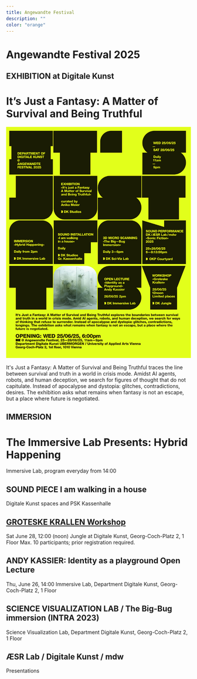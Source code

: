 ```yaml
---
title: Angewandte Festival
description: ""
color: "orange"
---
```

# Angewandte Festival 2025

## EXHIBITION at Digitale Kunst
# It’s Just a Fantasy: A Matter of Survival and Being Truthful

![](./AF25-itsjustafantasy-poster.jpg)

It's Just a Fantasy: A Matter of Survival and Being Truthful traces the line between survival and truth in a world in crisis mode. Amidst AI agents, robots, and human deception, we search for figures of thought that do not capitulate. Instead of apocalypse and dystopia: glitches, contradictions, desires. The exhibition asks what remains when fantasy is not an escape, but a place where future is negotiated. 

## IMMERSION
# The Immersive Lab Presents: Hybrid Happening

Immersive Lab, program everyday from 14:00

## SOUND PIECE I am walking in a house

Digitale Kunst spaces and PSK Kassenhalle

## [GROTESKE KRALLEN Workshop](https://digitalekunst.click/angewandte-festival/AF2025/13_2025_ws_groteske_krallen/)

Sat June 28, 12:00 (noon)
Jungle at Digitale Kunst, Georg-Coch-Platz 2, 1 Floor
Max. 10 participants; prior registration required.

## ANDY KASSIER: Identity as a playground Open Lecture

Thu, June 26, 14:00
Immersive Lab, Department Digitale Kunst, Georg-Coch-Platz 2, 1 Floor

## SCIENCE VISUALIZATION LAB / The Big-Bug immersion (INTRA 2023)

Science Visualization Lab, Department Digitale Kunst, Georg-Coch-Platz 2, 1 Floor

## ÆSR Lab / Digitale Kunst / mdw 
Presentations







<!--

## TAVOLATA. On standing out and fitting in

26.06. – 29.06.2024

In the contemporary era, the acknowledgment and appreciation of diversity are widely embraced, yet adhering to societal norms might be perceived as an onerous obligation. In contrast, inclusion represents the act of embracing and understanding others. The Digital Art Table engages in conversations about how to negotiate cultural norms while maintaining our uniqueness. We skillfully balance the act of conforming to social expectations while still expressing our individuality. The round table, an enduring emblem of egalitarianism, fosters discourse and cooperation. Every artwork here holds significance and leads to innovative solutions and a more profound comprehension. You are cordially invited to experience the fusion of artistic expression, culinary delights, and emotional ambiance. The Digital Art Table is available daily starting at 1 p.m. Every day during the festival's operating hours, as well as at different sites within the Angewandte. WELCOME, HAVE YOU MADE A TABLE RESERVATION?

# Collaborative projects

Ferdinand Doblhammer, Hartwin Haselbauer, Lea Karnutsch, Moritz Wunderwald, Thomas Felder, Martina Fröschl, Michael Bachhofer, Nicolaj Kirisits, Mel E. Logan, Sara De Santis, Emanuel Andel, Marie-Claude Poulin, and Patrícia J. Reis.

# Artworks

Mahdi Bakhshi with Golara Ghofrani, Yazdan Asadi & Reihaneh Kosari Mehr, Margo Dubovska, Element Lee, Isidor Forster, Lea Gander, Aisel Gulieva, Franci Kas, Zita Kayser, Kiarer Kristler, David Obradović, Alena Prinz, Rage, Matthias Sanoll, the Futile Corporation, and Moritz Wunderwald.

# Locations

Public space at Georg-Coch-Platz<br/>
Basement, SR35<br/>
Mezzanine: Kassenhalle, APL<br/>
First floor, Department of Digitale Kunst<br/>

# Opening Hours for artworks

daily 11.00 – 21.00

<br/>
<br/>
-->
